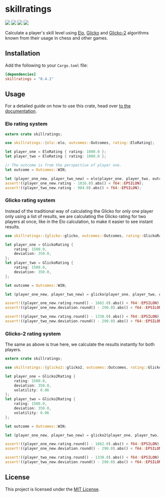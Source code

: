 # skillratings

[![](https://img.shields.io/crates/v/skillratings)](https://crates.io/crates/skillratings)
[![](https://img.shields.io/docsrs/skillratings)](https://docs.rs/skillratings/)
[![](https://codecov.io/gh/atomflunder/skillratings/branch/master/graph/badge.svg?token=JFSA86GAX1)](https://codecov.io/gh/atomflunder/skillratings)
[![](https://img.shields.io/crates/d/skillratings)](https://crates.io/crates/skillratings)

Calculate a player's skill level using [Elo](https://en.wikipedia.org/wiki/Elo_rating_system), [Glicko](https://en.wikipedia.org/wiki/Glicko_rating_system) and [Glicko-2](https://en.wikipedia.org/wiki/Glicko-2) algorithms known from their usage in chess and other games.  

## Installation

Add the following to your `Cargo.toml` file:

```toml
[dependencies]
skillratings = "0.4.1"
```

## Usage

For a detailed guide on how to use this crate, head over [to the documentation](https://docs.rs/skillratings/).

### Elo rating system
```rust
extern crate skillratings;

use skillratings::{elo::elo, outcomes::Outcomes, rating::EloRating};

let player_one = EloRating { rating: 1000.0 };
let player_two = EloRating { rating: 1000.0 };

// The outcome is from the perspective of player one.
let outcome = Outcomes::WIN;

let (player_one_new, player_two_new) = elo(player_one, player_two, outcome, 32.0);
assert!((player_one_new.rating - 1016.0).abs() < f64::EPSILON);
assert!((player_two_new.rating - 984.0).abs() < f64::EPSILON);
```

### Glicko rating system

Instead of the traditional way of calculating the Glicko for only one player only using a list of results, we are calculating the Glicko rating for two players at once, like in the Elo calculation, to make it easier to see instant results.

```rust
use skillratings::{glicko::glicko, outcomes::Outcomes, rating::GlickoRating};

let player_one = GlickoRating {
    rating: 1500.0,
    deviation: 350.0,
};
let player_two = GlickoRating {
    rating: 1500.0,
    deviation: 350.0,
};

let outcome = Outcomes::WIN;

let (player_one_new, player_two_new) = glicko(player_one, player_two, outcome);

assert!((player_one_new.rating.round() - 1662.0).abs() < f64::EPSILON);
assert!((player_one_new.deviation.round() - 290.0).abs() < f64::EPSILON);

assert!((player_two_new.rating.round() - 1338.0).abs() < f64::EPSILON);
assert!((player_two_new.deviation.round() - 290.0).abs() < f64::EPSILON);
```

### Glicko-2 rating system

The same as above is true here, we calculate the results instantly for both players.

```rust
extern crate skillratings;

use skillratings::{glicko2::glicko2, outcomes::Outcomes, rating::Glicko2Rating};

let player_one = Glicko2Rating { 
    rating: 1500.0, 
    deviation: 350.0, 
    volatility: 0.06 
};
let player_two = Glicko2Rating { 
    rating: 1500.0, 
    deviation: 350.0, 
    volatility: 0.06 
};

let outcome = Outcomes::WIN;

let (player_one_new, player_two_new) = glicko2(player_one, player_two, outcome, 0.5);

assert!((player_one_new.rating.round() - 1662.0).abs() < f64::EPSILON);
assert!((player_one_new.deviation.round() - 290.0).abs() < f64::EPSILON);

assert!((player_two_new.rating.round() - 1338.0).abs() < f64::EPSILON);
assert!((player_two_new.deviation.round() - 290.0).abs() < f64::EPSILON);
```

## License

This project is licensed under the [MIT License](/LICENSE).
